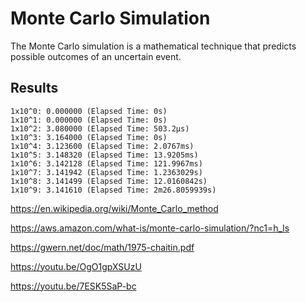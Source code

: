 # Monte Carlo Simulation

The Monte Carlo simulation is a mathematical technique that predicts possible outcomes of an uncertain event.

## Results

```
1x10^0: 0.000000 (Elapsed Time: 0s)
1x10^1: 0.000000 (Elapsed Time: 0s)
1x10^2: 3.080000 (Elapsed Time: 503.2µs)
1x10^3: 3.164000 (Elapsed Time: 0s)
1x10^4: 3.123600 (Elapsed Time: 2.0767ms)
1x10^5: 3.148320 (Elapsed Time: 13.9205ms)
1x10^6: 3.142128 (Elapsed Time: 121.9967ms)
1x10^7: 3.141942 (Elapsed Time: 1.2363029s)
1x10^8: 3.141499 (Elapsed Time: 12.0160842s)
1x10^9: 3.141610 (Elapsed Time: 2m26.8059939s)
```

https://en.wikipedia.org/wiki/Monte_Carlo_method

https://aws.amazon.com/what-is/monte-carlo-simulation/?nc1=h_ls

https://gwern.net/doc/math/1975-chaitin.pdf

https://youtu.be/OgO1gpXSUzU

https://youtu.be/7ESK5SaP-bc